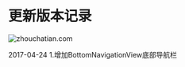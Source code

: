 ﻿# 更新版本记录

![zhouchatian.com](https://github.com/TheSadFrog/BlogImages/blob/master/BaseAndroid/BottomNavigationView.gif)

2017-04-24
1.增加BottomNavigationView底部导航栏
